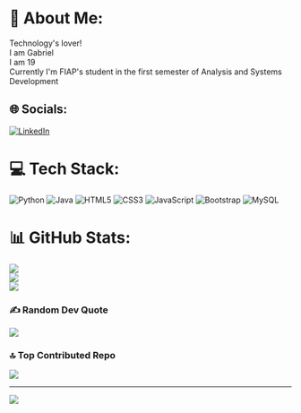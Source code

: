 # 💫 About Me:
Technology's lover!<br>I am Gabriel<br>I am 19<br>Currently I'm FIAP's student in the first semester of Analysis and Systems Development


## 🌐 Socials:
[![LinkedIn](https://img.shields.io/badge/LinkedIn-%230077B5.svg?logo=linkedin&logoColor=white)](https://linkedin.com/in/https://www.linkedin.com/in/gabriel-girami-646715209/) 

# 💻 Tech Stack:
![Python](https://img.shields.io/badge/python-3670A0?style=for-the-badge&logo=python&logoColor=ffdd54) ![Java](https://img.shields.io/badge/java-%23ED8B00.svg?style=for-the-badge&logo=java&logoColor=white) ![HTML5](https://img.shields.io/badge/html5-%23E34F26.svg?style=for-the-badge&logo=html5&logoColor=white) ![CSS3](https://img.shields.io/badge/css3-%231572B6.svg?style=for-the-badge&logo=css3&logoColor=white) ![JavaScript](https://img.shields.io/badge/javascript-%23323330.svg?style=for-the-badge&logo=javascript&logoColor=%23F7DF1E) ![Bootstrap](https://img.shields.io/badge/bootstrap-%23563D7C.svg?style=for-the-badge&logo=bootstrap&logoColor=white) ![MySQL](https://img.shields.io/badge/mysql-%2300f.svg?style=for-the-badge&logo=mysql&logoColor=white)
# 📊 GitHub Stats:
![](https://github-readme-stats.vercel.app/api?username=gabrielgirami2&theme=dark&hide_border=false&include_all_commits=true&count_private=true)<br/>
![](https://github-readme-streak-stats.herokuapp.com/?user=gabrielgirami2&theme=dark&hide_border=false)<br/>
![](https://github-readme-stats.vercel.app/api/top-langs/?username=gabrielgirami2&theme=dark&hide_border=false&include_all_commits=true&count_private=true&layout=compact)

### ✍️ Random Dev Quote
![](https://quotes-github-readme.vercel.app/api?type=horizontal&theme=tokyonight)

### 🔝 Top Contributed Repo
![](https://github-contributor-stats.vercel.app/api?username=gabrielgirami2&limit=5&theme=dark&combine_all_yearly_contributions=true)

---
[![](https://visitcount.itsvg.in/api?id=gabrielgirami2&icon=2&color=1)](https://visitcount.itsvg.in)

<!-- Proudly created with GPRM ( https://gprm.itsvg.in ) -->
